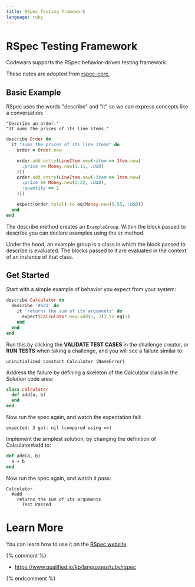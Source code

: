 ```yaml
---
title: RSpec Testing Framework
language: ruby
---
```


# RSpec Testing Framework

Codewars supports the RSpec behavior-driven testing framework.

These notes are adopted from [rspec-core.](http://rspec.info/documentation/3.3/rspec-core/)

## Basic Example

RSpec uses the words "describe" and "it" so we can express concepts like a conversation:

```
"Describe an order."
"It sums the prices of its line items."
```

```ruby
describe Order do
  it "sums the prices of its line items" do
    order = Order.new

    order.add_entry(LineItem.new(:item => Item.new(
      :price => Money.new(1.11, :USD)
    )))
    order.add_entry(LineItem.new(:item => Item.new(
      :price => Money.new(2.22, :USD),
      :quantity => 2
    )))

    expect(order.total).to eq(Money.new(5.55, :USD))
  end
end
```

The describe method creates an `ExampleGroup`.
Within the block passed to describe you can declare examples using the `it` method.

Under the hood, an example group is a class in which the block passed to describe is evaluated.
The blocks passed to it are evaluated in the context of an instance of that class.

## Get Started

Start with a simple example of behavior you expect from your system:

```ruby
describe Calculator do
  describe '#add' do
    it 'returns the sum of its arguments' do
      expect(Calculator.new.add(1, 2)).to eq(3)
    end
  end
end
```

Run this by clicking the **VALIDATE TEST CASES** in the challenge creator, or **RUN TESTS** when taking a challenge,
and you will see a failure similar to:

```
uninitialized constant Calculator (NameError)
```

Address the failure by defining a skeleton of the Calculator class in the _Solution_ code area:

```ruby
class Calculator
  def add(a, b)
  end
end
```

Now run the spec again, and watch the expectation fail:

```
expected: 3 got: nil (compared using ==)
```

Implement the simplest solution, by changing the definition of Calculator#add to:

```ruby
def add(a, b)
  a + b
end
```

Now run the spec again, and watch it pass:

```
Calculator
  #add
    returns the sum of its arguments
      Test Passed
```

# Learn More

You can learn how to use it on the [RSpec website](http://rspec.info/).

{% comment %}

- <https://www.qualified.io/kb/languages/ruby/rspec>

{% endcomment %}
